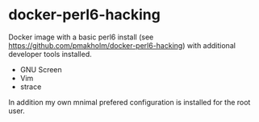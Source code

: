 docker-perl6-hacking
====================

Docker image with a basic perl6 install (see
https://github.com/pmakholm/docker-perl6-hacking) with additional
developer tools installed.

 - GNU Screen
 - Vim
 - strace

In addition my own mnimal prefered configuration is installed for the
root user.

